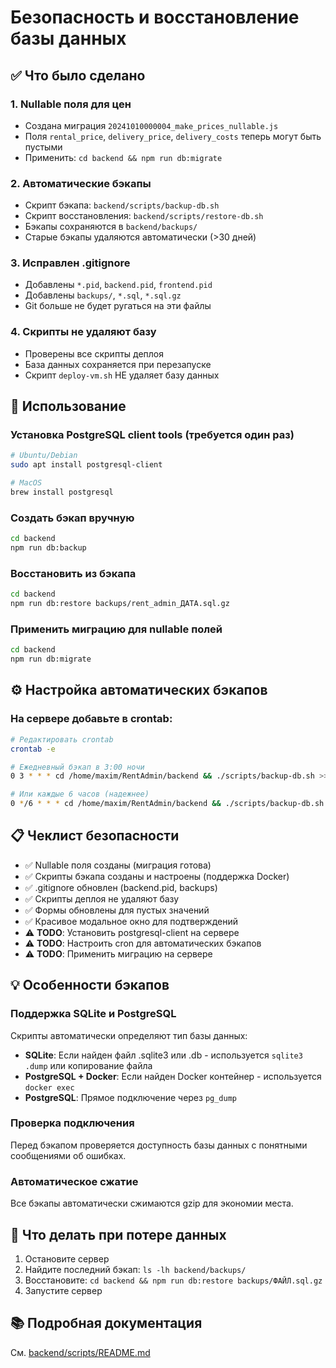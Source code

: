 # Безопасность и восстановление базы данных

## ✅ Что было сделано

### 1. Nullable поля для цен
- Создана миграция `20241010000004_make_prices_nullable.js`
- Поля `rental_price`, `delivery_price`, `delivery_costs` теперь могут быть пустыми
- Применить: `cd backend && npm run db:migrate`

### 2. Автоматические бэкапы
- Скрипт бэкапа: `backend/scripts/backup-db.sh`
- Скрипт восстановления: `backend/scripts/restore-db.sh`
- Бэкапы сохраняются в `backend/backups/`
- Старые бэкапы удаляются автоматически (>30 дней)

### 3. Исправлен .gitignore
- Добавлены `*.pid`, `backend.pid`, `frontend.pid`
- Добавлены `backups/`, `*.sql`, `*.sql.gz`
- Git больше не будет ругаться на эти файлы

### 4. Скрипты не удаляют базу
- Проверены все скрипты деплоя
- База данных сохраняется при перезапуске
- Скрипт `deploy-vm.sh` НЕ удаляет базу данных

## 🔧 Использование

### Установка PostgreSQL client tools (требуется один раз)

```bash
# Ubuntu/Debian
sudo apt install postgresql-client

# MacOS
brew install postgresql
```

### Создать бэкап вручную
```bash
cd backend
npm run db:backup
```

### Восстановить из бэкапа
```bash
cd backend
npm run db:restore backups/rent_admin_ДАТА.sql.gz
```

### Применить миграцию для nullable полей
```bash
cd backend
npm run db:migrate
```

## ⚙️ Настройка автоматических бэкапов

### На сервере добавьте в crontab:

```bash
# Редактировать crontab
crontab -e

# Ежедневный бэкап в 3:00 ночи
0 3 * * * cd /home/maxim/RentAdmin/backend && ./scripts/backup-db.sh >> /home/maxim/RentAdmin/backend/backups/cron.log 2>&1

# Или каждые 6 часов (надежнее)
0 */6 * * * cd /home/maxim/RentAdmin/backend && ./scripts/backup-db.sh >> /home/maxim/RentAdmin/backend/backups/cron.log 2>&1
```

## 📋 Чеклист безопасности

- ✅ Nullable поля созданы (миграция готова)
- ✅ Скрипты бэкапа созданы и настроены (поддержка Docker)
- ✅ .gitignore обновлен (backend.pid, backups)
- ✅ Скрипты деплоя не удаляют базу
- ✅ Формы обновлены для пустых значений
- ✅ Красивое модальное окно для подтверждений
- ⚠️ **TODO**: Установить postgresql-client на сервере
- ⚠️ **TODO**: Настроить cron для автоматических бэкапов
- ⚠️ **TODO**: Применить миграцию на сервере

## 💡 Особенности бэкапов

### Поддержка SQLite и PostgreSQL
Скрипты автоматически определяют тип базы данных:
- **SQLite**: Если найден файл .sqlite3 или .db - используется `sqlite3 .dump` или копирование файла
- **PostgreSQL + Docker**: Если найден Docker контейнер - используется `docker exec`
- **PostgreSQL**: Прямое подключение через `pg_dump`

### Проверка подключения
Перед бэкапом проверяется доступность базы данных с понятными сообщениями об ошибках.

### Автоматическое сжатие
Все бэкапы автоматически сжимаются gzip для экономии места.

## 🚨 Что делать при потере данных

1. Остановите сервер
2. Найдите последний бэкап: `ls -lh backend/backups/`
3. Восстановите: `cd backend && npm run db:restore backups/ФАЙЛ.sql.gz`
4. Запустите сервер

## 📚 Подробная документация

См. [backend/scripts/README.md](backend/scripts/README.md)
